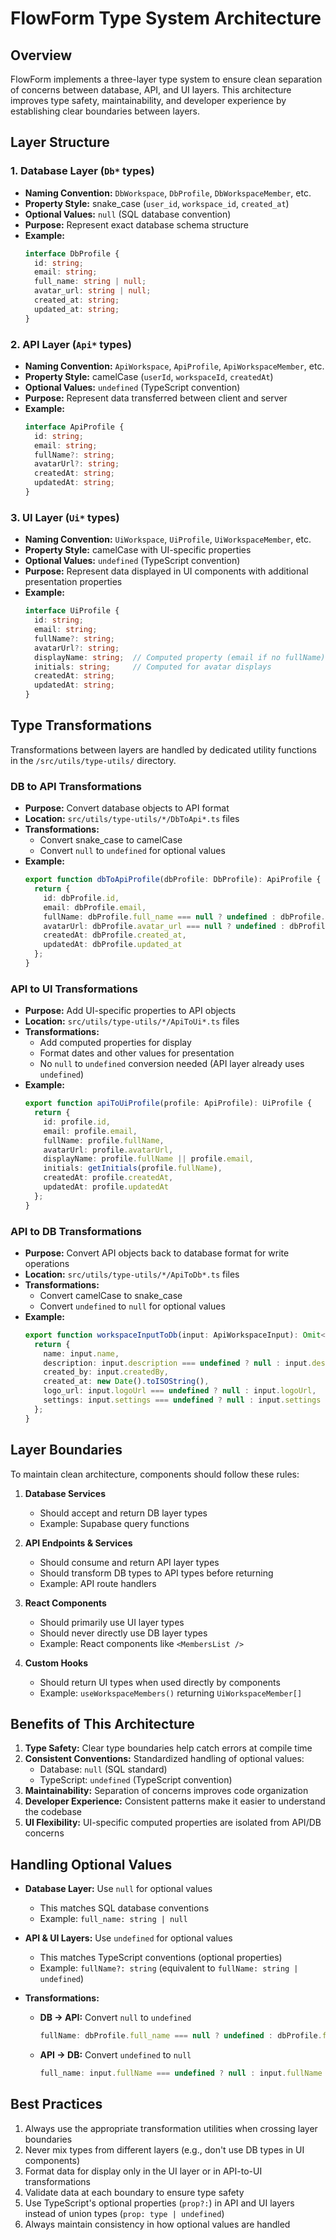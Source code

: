 # FlowForm Type System Architecture

## Overview

FlowForm implements a three-layer type system to ensure clean separation of concerns between database, API, and UI layers. This architecture improves type safety, maintainability, and developer experience by establishing clear boundaries between layers.

## Layer Structure

### 1. Database Layer (`Db*` types)

* **Naming Convention:** `DbWorkspace`, `DbProfile`, `DbWorkspaceMember`, etc.
* **Property Style:** snake_case (`user_id`, `workspace_id`, `created_at`)
* **Optional Values:** `null` (SQL database convention)
* **Purpose:** Represent exact database schema structure
* **Example:**
  ```typescript
  interface DbProfile {
    id: string;
    email: string;
    full_name: string | null;
    avatar_url: string | null;
    created_at: string;
    updated_at: string;
  }
  ```

### 2. API Layer (`Api*` types)

* **Naming Convention:** `ApiWorkspace`, `ApiProfile`, `ApiWorkspaceMember`, etc.
* **Property Style:** camelCase (`userId`, `workspaceId`, `createdAt`)
* **Optional Values:** `undefined` (TypeScript convention)
* **Purpose:** Represent data transferred between client and server
* **Example:**
  ```typescript
  interface ApiProfile {
    id: string;
    email: string;
    fullName?: string;
    avatarUrl?: string;
    createdAt: string;
    updatedAt: string;
  }
  ```

### 3. UI Layer (`Ui*` types)

* **Naming Convention:** `UiWorkspace`, `UiProfile`, `UiWorkspaceMember`, etc.
* **Property Style:** camelCase with UI-specific properties
* **Optional Values:** `undefined` (TypeScript convention)
* **Purpose:** Represent data displayed in UI components with additional presentation properties
* **Example:**
  ```typescript
  interface UiProfile {
    id: string;
    email: string;
    fullName?: string;
    avatarUrl?: string;
    displayName: string;  // Computed property (email if no fullName)
    initials: string;     // Computed for avatar displays
    createdAt: string;
    updatedAt: string;
  }
  ```

## Type Transformations

Transformations between layers are handled by dedicated utility functions in the `/src/utils/type-utils/` directory.

### DB to API Transformations

* **Purpose:** Convert database objects to API format
* **Location:** `src/utils/type-utils/*/DbToApi*.ts` files
* **Transformations:**
  * Convert snake_case to camelCase
  * Convert `null` to `undefined` for optional values
* **Example:**
  ```typescript
  export function dbToApiProfile(dbProfile: DbProfile): ApiProfile {
    return {
      id: dbProfile.id,
      email: dbProfile.email,
      fullName: dbProfile.full_name === null ? undefined : dbProfile.full_name,
      avatarUrl: dbProfile.avatar_url === null ? undefined : dbProfile.avatar_url,
      createdAt: dbProfile.created_at,
      updatedAt: dbProfile.updated_at
    };
  }
  ```

### API to UI Transformations

* **Purpose:** Add UI-specific properties to API objects
* **Location:** `src/utils/type-utils/*/ApiToUi*.ts` files
* **Transformations:**
  * Add computed properties for display
  * Format dates and other values for presentation
  * No `null` to `undefined` conversion needed (API layer already uses `undefined`)
* **Example:**
  ```typescript
  export function apiToUiProfile(profile: ApiProfile): UiProfile {
    return {
      id: profile.id,
      email: profile.email,
      fullName: profile.fullName,
      avatarUrl: profile.avatarUrl,
      displayName: profile.fullName || profile.email,
      initials: getInitials(profile.fullName),
      createdAt: profile.createdAt,
      updatedAt: profile.updatedAt
    };
  }
  ```

### API to DB Transformations

* **Purpose:** Convert API objects back to database format for write operations
* **Location:** `src/utils/type-utils/*/ApiToDb*.ts` files
* **Transformations:**
  * Convert camelCase to snake_case
  * Convert `undefined` to `null` for optional values
* **Example:**
  ```typescript
  export function workspaceInputToDb(input: ApiWorkspaceInput): Omit<DbWorkspace, 'id' | 'updated_at'> {
    return {
      name: input.name,
      description: input.description === undefined ? null : input.description,
      created_by: input.createdBy,
      created_at: new Date().toISOString(),
      logo_url: input.logoUrl === undefined ? null : input.logoUrl,
      settings: input.settings === undefined ? null : input.settings
    };
  }
  ```

## Layer Boundaries

To maintain clean architecture, components should follow these rules:

1. **Database Services**
   * Should accept and return DB layer types
   * Example: Supabase query functions

2. **API Endpoints & Services**
   * Should consume and return API layer types
   * Should transform DB types to API types before returning
   * Example: API route handlers

3. **React Components**
   * Should primarily use UI layer types
   * Should never directly use DB layer types
   * Example: React components like `<MembersList />`

4. **Custom Hooks**
   * Should return UI types when used directly by components
   * Example: `useWorkspaceMembers()` returning `UiWorkspaceMember[]`

## Benefits of This Architecture

1. **Type Safety:** Clear type boundaries help catch errors at compile time
2. **Consistent Conventions:** Standardized handling of optional values:
   * Database: `null` (SQL standard)
   * TypeScript: `undefined` (TypeScript convention)
3. **Maintainability:** Separation of concerns improves code organization
4. **Developer Experience:** Consistent patterns make it easier to understand the codebase
5. **UI Flexibility:** UI-specific computed properties are isolated from API/DB concerns

## Handling Optional Values

* **Database Layer:** Use `null` for optional values
   * This matches SQL database conventions
   * Example: `full_name: string | null`

* **API & UI Layers:** Use `undefined` for optional values
   * This matches TypeScript conventions (optional properties)
   * Example: `fullName?: string` (equivalent to `fullName: string | undefined`)

* **Transformations:**
   * **DB → API:** Convert `null` to `undefined`
     ```typescript
     fullName: dbProfile.full_name === null ? undefined : dbProfile.full_name
     ```
   * **API → DB:** Convert `undefined` to `null`
     ```typescript
     full_name: input.fullName === undefined ? null : input.fullName
     ```

## Best Practices

1. Always use the appropriate transformation utilities when crossing layer boundaries
2. Never mix types from different layers (e.g., don't use DB types in UI components)
3. Format data for display only in the UI layer or in API-to-UI transformations
4. Validate data at each boundary to ensure type safety
5. Use TypeScript's optional properties (`prop?:`) in API and UI layers instead of union types (`prop: type | undefined`)
6. Always maintain consistency in how optional values are handled
